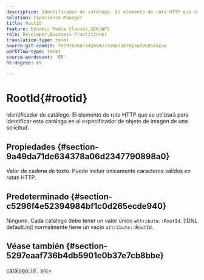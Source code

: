 ```yaml
---
description: Identificador de catálogo. El elemento de ruta HTTP que se utilizará para identificar este catálogo en el especificador de objeto de imagen de una solicitud.
solution: Experience Manager
title: RootId
feature: Dynamic Media Classic,SDK/API
role: Developer,Business Practitioner
translation-type: tm+mt
source-git-commit: f6c97606d7a4209427316d7367013ad9585a5cae
workflow-type: tm+mt
source-wordcount: '80'
ht-degree: 6%

---
```



# RootId{#rootid}

Identificador de catálogo. El elemento de ruta HTTP que se utilizará para identificar este catálogo en el especificador de objeto de imagen de una solicitud.

## Propiedades {#section-9a49da71de634378a06d2347790898a0}

Valor de cadena de texto. Puede incluir únicamente caracteres válidos en rutas HTTP.

## Predeterminado {#section-c5296f4e52394984bf1c0d265ecde940}

Ninguno. Cada catálogo debe tener un valor único `attribute::RootId`. [!DNL default.ini] normalmente tiene un vacío  `attribute::RootId`.

## Véase también {#section-5297eaaf736b4db5901e0b37e7cb8bbe}

[catálogo::Id](/help/aem-is-ir-api/is-api/image-catalog/image-serving-api-ref/c-image-catalog-reference/c-image-svg-data-reference/c-image-data-reference/r-id-cat.md) ,  [src=](../../../../../is-api/http-ref/image-serving-api-ref/c-http-protocol-reference/c-command-reference/r-src.md#reference-f6506637778c4c69bf106a7924a91ab1)
